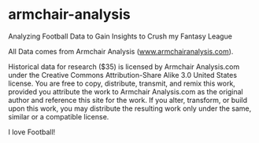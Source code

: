 # armchair-analysis
Analyzing Football Data to Gain Insights to Crush my Fantasy League

All Data comes from Armchair Analysis (www.armchairanalysis.com).  

Historical data for research ($35) is licensed by Armchair Analysis.com under the Creative Commons Attribution-Share Alike 3.0 United States license. You are free to copy, distribute, transmit, and remix this work, provided you attribute the work to Armchair Analysis.com as the original author and reference this site for the work. If you alter, transform, or build upon this work, you may distribute the resulting work only under the same, similar or a compatible license.


I love Football!
